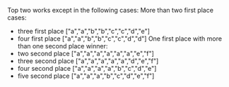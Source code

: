 Top two works except in the following cases:
More than two first place cases:
  - three first place 
  ["a","a","b","b","c","c","d","e"]
  - four first place 
  ["a","a","b","b","c","c","d","d"]
One first place with more than one second place winner:
  - two second place
  ["a","a","a","a","a","a","e","f"]
  - three second place
  ["a","a","a","a","a","d","e","f"]
  - four second place
  ["a","a","a","a","b","c","d","e"]
  - five second place
  ["a","a","a","b","c","d","e","f"]